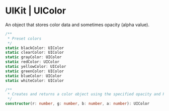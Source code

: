 # UIKit | UIColor

An object that stores color data and sometimes opacity (alpha value).

```typescript
/**
 * Preset colors
 */
static blackColor: UIColor
static clearColor: UIColor
static grayColor: UIColor
static redColor: UIColor
static yellowColor: UIColor
static greenColor: UIColor
static blueColor: UIColor
static whiteColor: UIColor

/**
 * Creates and returns a color object using the specified opacity and RGB component values. 
 */
constructor(r: number, g: number, b: number, a: number): UIColor
```
